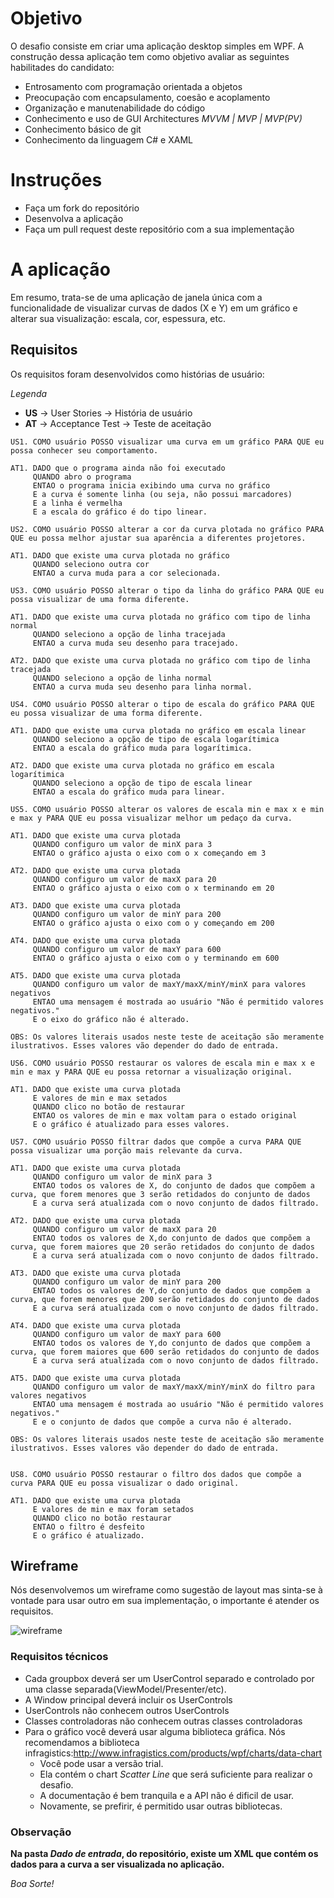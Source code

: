 # Objetivo

O desafio consiste em criar uma aplicação desktop simples em WPF. A construção dessa aplicação tem como objetivo avaliar as seguintes habilitades do candidato:

- Entrosamento com programação orientada a objetos
- Preocupação com encapsulamento, coesão e acoplamento
- Organização e manutenabilidade do código
- Conhecimento e uso de GUI Architectures *MVVM | MVP | MVP(PV)*
- Conhecimento básico de git
- Conhecimento da linguagem C# e XAML

# Instruções

- Faça um fork do repositório
- Desenvolva a aplicação
- Faça um pull request deste repositório com a sua implementação 

# A aplicação

Em resumo, trata-se de uma aplicação de janela única com a funcionalidade de visualizar curvas de dados (X e Y) em um gráfico e  alterar sua visualização: escala, cor, espessura, etc.

##  Requisitos

Os requisitos foram desenvolvidos como histórias de usuário:

*Legenda*
- **US** -> User Stories -> História de usuário
- **AT** -> Acceptance Test -> Teste de aceitação

```
US1. COMO usuário POSSO visualizar uma curva em um gráfico PARA QUE eu possa conhecer seu comportamento.

AT1. DADO que o programa ainda não foi executado
	 QUANDO abro o programa
	 ENTAO o programa inicia exibindo uma curva no gráfico
	 E a curva é somente linha (ou seja, não possui marcadores)
	 E a linha é vermelha
	 E a escala do gráfico é do tipo linear.

```

```
US2. COMO usuário POSSO alterar a cor da curva plotada no gráfico PARA QUE eu possa melhor ajustar sua aparência a diferentes projetores.

AT1. DADO que existe uma curva plotada no gráfico
	 QUANDO seleciono outra cor
	 ENTAO a curva muda para a cor selecionada.
```

```
US3. COMO usuário POSSO alterar o tipo da linha do gráfico PARA QUE eu possa visualizar de uma forma diferente.

AT1. DADO que existe uma curva plotada no gráfico com tipo de linha normal
	 QUANDO seleciono a opção de linha tracejada
	 ENTAO a curva muda seu desenho para tracejado.

AT2. DADO que existe uma curva plotada no gráfico com tipo de linha tracejada
 	 QUANDO seleciono a opção de linha normal
 	 ENTAO a curva muda seu desenho para linha normal.
```

```
US4. COMO usuário POSSO alterar o tipo de escala do gráfico PARA QUE eu possa visualizar de uma forma diferente.

AT1. DADO que existe uma curva plotada no gráfico em escala linear
	 QUANDO seleciono a opção de tipo de escala logarítimica
	 ENTAO a escala do gráfico muda para logarítimica.

AT2. DADO que existe uma curva plotada no gráfico em escala logarítimica
 	 QUANDO seleciono a opção de tipo de escala linear
 	 ENTAO a escala do gráfico muda para linear.

```

```
US5. COMO usuário POSSO alterar os valores de escala min e max x e min e max y PARA QUE eu possa visualizar melhor um pedaço da curva.

AT1. DADO que existe uma curva plotada
	 QUANDO configuro um valor de minX para 3
	 ENTAO o gráfico ajusta o eixo com o x começando em 3

AT2. DADO que existe uma curva plotada
 	 QUANDO configuro um valor de maxX para 20
 	 ENTAO o gráfico ajusta o eixo com o x terminando em 20

AT3. DADO que existe uma curva plotada
  	 QUANDO configuro um valor de minY para 200
  	 ENTAO o gráfico ajusta o eixo com o y começando em 200

AT4. DADO que existe uma curva plotada
   	 QUANDO configuro um valor de maxY para 600
   	 ENTAO o gráfico ajusta o eixo com o y terminando em 600

AT5. DADO que existe uma curva plotada
   	 QUANDO configuro um valor de maxY/maxX/minY/minX para valores negativos
   	 ENTAO uma mensagem é mostrada ao usuário "Não é permitido valores negativos."
   	 E o eixo do gráfico não é alterado.

OBS: Os valores literais usados neste teste de aceitação são meramente ilustrativos. Esses valores vão depender do dado de entrada.

```

```
US6. COMO usuário POSSO restaurar os valores de escala min e max x e min e max y PARA QUE eu possa retornar a visualização original.

AT1. DADO que existe uma curva plotada
	 E valores de min e max setados
	 QUANDO clico no botão de restaurar
	 ENTAO os valores de min e max voltam para o estado original
	 E o gráfico é atualizado para esses valores.
```

```
US7. COMO usuário POSSO filtrar dados que compõe a curva PARA QUE possa visualizar uma porção mais relevante da curva.

AT1. DADO que existe uma curva plotada
	 QUANDO configuro um valor de minX para 3
	 ENTAO todos os valores de X, do conjunto de dados que compõem a curva, que forem menores que 3 serão retidados do conjunto de dados
	 E a curva será atualizada com o novo conjunto de dados filtrado.

AT2. DADO que existe uma curva plotada
	 QUANDO configuro um valor de maxX para 20
 	 ENTAO todos os valores de X,do conjunto de dados que compõem a curva, que forem maiores que 20 serão retidados do conjunto de dados
 	 E a curva será atualizada com o novo conjunto de dados filtrado.

AT3. DADO que existe uma curva plotada
 	 QUANDO configuro um valor de minY para 200
  	 ENTAO todos os valores de Y,do conjunto de dados que compõem a curva, que forem menores que 200 serão retidados do conjunto de dados
  	 E a curva será atualizada com o novo conjunto de dados filtrado.

AT4. DADO que existe uma curva plotada
  	 QUANDO configuro um valor de maxY para 600
   	 ENTAO todos os valores de Y,do conjunto de dados que compõem a curva, que forem maiores que 600 serão retidados do conjunto de dados
   	 E a curva será atualizada com o novo conjunto de dados filtrado.

AT5. DADO que existe uma curva plotada
   	 QUANDO configuro um valor de maxY/maxX/minY/minX do filtro para valores negativos
   	 ENTAO uma mensagem é mostrada ao usuário "Não é permitido valores negativos."
   	 E e o conjunto de dados que compõe a curva não é alterado.
   	 
OBS: Os valores literais usados neste teste de aceitação são meramente ilustrativos. Esses valores vão depender do dado de entrada.
   	 
```

```
US8. COMO usuário POSSO restaurar o filtro dos dados que compõe a curva PARA QUE eu possa visualizar o dado original.

AT1. DADO que existe uma curva plotada
	 E valores de min e max foram setados
	 QUANDO clico no botão restaurar
	 ENTAO o filtro é desfeito
	 E o gráfico é atualizado.
```

## Wireframe

Nós desenvolvemos um wireframe como sugestão de layout mas sinta-se à vontade para usar outro em sua implementação, o importante é atender os requisitos.

![wireframe](https://cloud.githubusercontent.com/assets/5368452/5074901/031e72b0-6e76-11e4-8891-9e51ea87a452.png)

### Requisitos técnicos

- Cada groupbox deverá ser um UserControl separado e controlado por uma classe separada(ViewModel/Presenter/etc).
- A Window principal deverá incluir os UserControls
- UserControls não conhecem outros UserControls
- Classes controladoras não conhecem outras classes controladoras
- Para o gráfico você deverá usar alguma biblioteca gráfica. Nós recomendamos a biblioteca infragistics:http://www.infragistics.com/products/wpf/charts/data-chart
  - Você pode usar a versão trial.
  - Ela contém o chart *Scatter Line* que será suficiente para realizar o desafio.
  - A documentação é bem tranquila e a API não é dificil de usar.
  - Novamente, se prefirir, é permitido usar outras bibliotecas.

### Observação

**Na pasta *Dado de entrada*, do repositório, existe um XML que contém os dados para a curva a ser visualizada no aplicação.**
 
 *Boa Sorte!*
  

